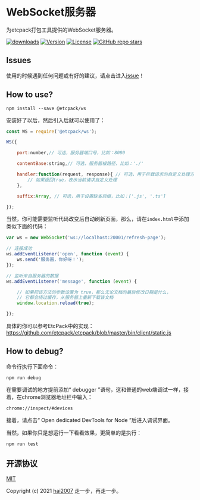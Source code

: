 # WebSocket服务器
为etcpack打包工具提供的WebSocket服务器。

<p>
  <a href="https://hai2007.gitee.io/npm-downloads?interval=7&packages=@etcpack/ws"><img src="https://img.shields.io/npm/dm/@etcpack/ws.svg" alt="downloads"></a>
  <a href="https://www.npmjs.com/package/@etcpack/ws"><img src="https://img.shields.io/npm/v/@etcpack/ws.svg" alt="Version"></a>
  <a href="https://github.com/etcpack/ws/blob/master/LICENSE"><img src="https://img.shields.io/npm/l/@etcpack/ws.svg" alt="License"></a>
  <a href="https://github.com/etcpack/ws" target='_blank'><img alt="GitHub repo stars" src="https://img.shields.io/github/stars/etcpack/ws?style=social"></a>
</p>

## Issues
使用的时候遇到任何问题或有好的建议，请点击进入[issue](https://github.com/etcpack/ws/issues)！

## How to use?

```
npm install --save @etcpack/ws
```

安装好了以后，然后引入后就可以使用了：

```js
const WS = require('@etcpack/ws');

WS({

    port:number,// 可选，服务器端口号，比如：8080

    contentBase:string,// 可选，服务器根路径，比如：'./'

    handler:function(request, response){ // 可选，用于拦截请求的自定义处理方法
        // 如果返回true，表示当前请求自定义处理
    },

    suffix:Array, // 可选，用于设置缺省后缀，比如：['.js', '.ts']

});
```

当然，你可能需要监听代码改变后自动刷新页面，那么，请在```index.html```中添加类似下面的代码：

```js
var ws = new WebSocket('ws://localhost:20001/refresh-page');

// 连接成功
ws.addEventListener('open', function (event) {
    ws.send('服务器，你好呀！');
});

// 监听来自服务器的数据
ws.addEventListener('message', function (event) {

    // 如果把该方法的参数设置为 true，那么无论文档的最后修改日期是什么，
    // 它都会绕过缓存，从服务器上重新下载该文档
    window.location.reload(true);

});
```

具体的你可以参考EtcPack中的实现：  https://github.com/etcpack/etcpack/blob/master/bin/client/static.js

## How to debug?

命令行执行下面命令：

```
npm run debug
```

在需要调试的地方提前添加“ debugger ”语句，这和普通的web端调试一样，接着，在chrome浏览器地址栏中输入：

```
chrome://inspect/#devices
```

接着，请点击“ Open dedicated DevTools for Node ”后进入调试界面。

当然，如果你只是想运行一下看看效果，更简单的是执行：

```
npm run test
```

开源协议
---------------------------------------
[MIT](https://github.com/etcpack/ws/blob/master/LICENSE)

Copyright (c) 2021 [hai2007](https://hai2007.gitee.io/sweethome/) 走一步，再走一步。
